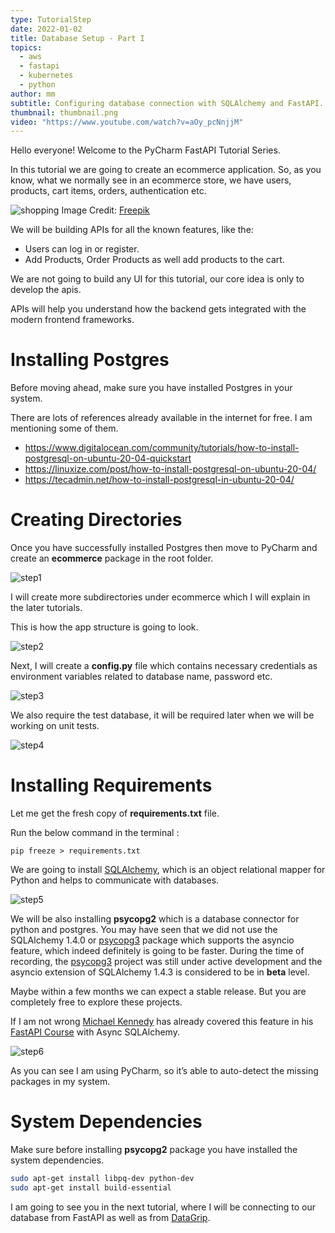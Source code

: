 ```yaml
---
type: TutorialStep
date: 2022-01-02
title: Database Setup - Part I
topics:
  - aws
  - fastapi
  - kubernetes
  - python
author: mm
subtitle: Configuring database connection with SQLAlchemy and FastAPI.
thumbnail: thumbnail.png
video: "https://www.youtube.com/watch?v=aOy_pcNnjjM"
---
```


Hello everyone! Welcome to the PyCharm FastAPI Tutorial Series.

In this tutorial we are going to create an ecommerce application. So, as you know, what
we normally see in an ecommerce store, we have users, products, cart items,
orders, authentication etc.

![shopping](./images/shopping.png)
Image Credit: [Freepik](https://www.freepik.com/)

We will be building APIs for all the known features, like the:

- Users can log in or register.
- Add Products, Order Products as well add products to the cart.

We are not going to build any UI for this tutorial, our core idea
is only to develop the apis.

APIs will help you understand how the backend gets
integrated with the modern frontend frameworks.

# Installing Postgres

Before moving ahead, make sure you have installed Postgres
in your system.

There are lots of references already available in the internet for free.
I am mentioning some of them.

- <https://www.digitalocean.com/community/tutorials/how-to-install-postgresql-on-ubuntu-20-04-quickstart>
- <https://linuxize.com/post/how-to-install-postgresql-on-ubuntu-20-04/>
- <https://tecadmin.net/how-to-install-postgresql-in-ubuntu-20-04/>

# Creating Directories

Once you have successfully installed Postgres then move to PyCharm and create an **ecommerce** package
in the root folder.

![step1](./steps/step1.png)

I will create more subdirectories under ecommerce which I will explain in the later tutorials.

This is how the app structure is going to look.

![step2](./steps/step2.png)

Next, I will create a **config.py** file which contains necessary credentials as
environment variables related to database name, password etc.

![step3](./steps/step3.png)

We also require the test database, it will be
required later when we will be working on unit tests.

![step4](./steps/step4.png)

# Installing Requirements

Let me get the fresh copy of **requirements.txt** file.

Run the below command in the terminal :

```
pip freeze > requirements.txt
```

We are going to install [SQLAlchemy](https://www.sqlalchemy.org/),
which is an object relational mapper for Python and helps
to communicate with databases.

![step5](./steps/step5.png)

We will be also installing **psycopg2** which is a database connector for python and postgres.
You may have seen that we did not use the SQLAlchemy 1.4.0 or [psycopg3](https://www.psycopg.org/psycopg3/) package
which supports the asyncio feature, which indeed definitely is going to be faster. During
the time of recording, the [psycopg3](https://www.psycopg.org/psycopg3/) project was still under active
development and the asyncio extension of SQLAlchemy 1.4.3 is considered to be in **beta** level.

Maybe within a few months we can expect a stable release. But you are completely free to
explore these projects.

If I am not wrong [Michael Kennedy](https://twitter.com/mkennedy) has already covered this
feature in his [FastAPI Course](https://training.talkpython.fm/courses/full-html-web-applications-with-fastapi) with Async SQLAlchemy.

![step6](./steps/step6.png)

As you can see I am using PyCharm, so it’s able to auto-detect the missing packages in
my system.

# System Dependencies

Make sure before installing **psycopg2** package you have installed the system dependencies.

```bash
sudo apt-get install libpq-dev python-dev
sudo apt-get install build-essential
```

I am going to see you in the next tutorial, where I will be connecting to our
database from FastAPI as well as from [DataGrip](https://www.jetbrains.com/datagrip/).
